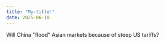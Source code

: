 ```yaml
---
title: "My-title!"
date: 2025-06-10
---
```


Will China "flood" Asian markets because of steep US tariffs?
